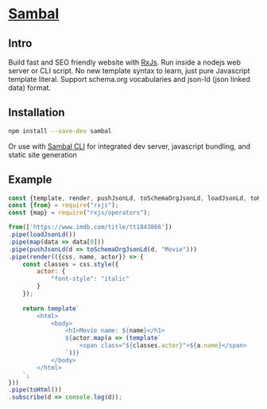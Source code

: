 
# [Sambal](https://sambal.dev)

## Intro

Build fast and SEO friendly website with [RxJs](https://rxjs-dev.firebaseapp.com/).  Run inside a nodejs web server or CLI script.  No new template syntax to learn, just pure Javascript template literal.  Support schema.org vocabularies and json-ld (json linked data) format.

## Installation

```sh
npm install --save-dev sambal
```

Or use with [Sambal CLI](https://github.com/chen4119/sambal-cli) for integrated dev server, javascript bundling, and static site generation

## Example

```js
const {template, render, pushJsonLd, toSchemaOrgJsonLd, loadJsonLd, toHtml} = require("sambal");
const {from} = require("rxjs");
const {map} = require("rxjs/operators");

from(['https://www.imdb.com/title/tt1843866'])
.pipe(loadJsonLd())                                                                    // load json-ld from url or local drive.  Supports html, json, md, or yml
.pipe(map(data => data[0]))
.pipe(pushJsonLd(d => toSchemaOrgJsonLd(d, "Movie")))                                  // Add schema.org json-ld metadata to your HTML doc
.pipe(render(({css, name, actor}) => {
    const classes = css.style({                                                        // jss instance injected into render function
        actor: {
            "font-style": "italic"
        }
    });
                                                                                       // render HTML using javascript template literal
    return template`                                                                  
        <html>
            <body>
                <h1>Movie name: ${name}</h1>
                ${actor.map(a => (template`
                    <span class="${classes.actor}">${a.name}</span>
                `))}
            </body>
        </html>
    `;
}))
.pipe(toHtml())
.subscribe(d => console.log(d));
```